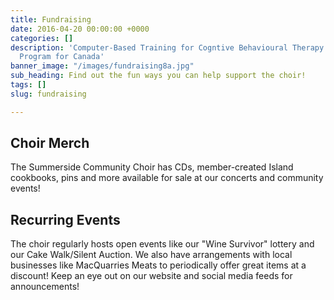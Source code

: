 ```yaml
---
title: Fundraising
date: 2016-04-20 00:00:00 +0000
categories: []
description: 'Computer-Based Training for Cogntive Behavioural Therapy: An Addictions
  Program for Canada'
banner_image: "/images/fundraising8a.jpg"
sub_heading: Find out the fun ways you can help support the choir!
tags: []
slug: fundraising

---
```

## Choir Merch

The Summerside Community Choir has CDs, member-created Island cookbooks, pins and more available for sale at our concerts and community events!

## Recurring Events

The choir regularly hosts open events like our "Wine Survivor" lottery and our Cake Walk/Silent Auction. We also have arrangements with local businesses like MacQuarries Meats to periodically offer great items at a discount! Keep an eye out on our website and social media feeds for announcements!